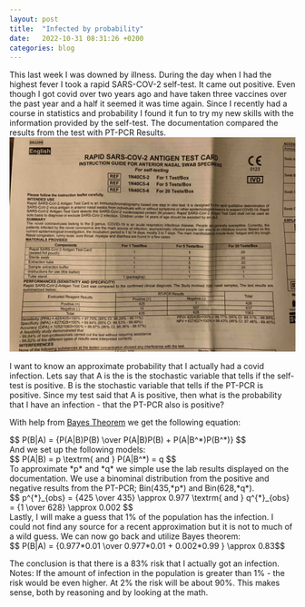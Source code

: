 ```yaml
---
layout: post
title:  "Infected by probability"
date:   2022-10-31 08:31:26 +0200
categories: blog
---
```

<script src="https://polyfill.io/v3/polyfill.min.js?features=es6"></script>
<script id="MathJax-script" async src="https://cdn.jsdelivr.net/npm/mathjax@3/es5/tex-mml-chtml.js"></script>

This last week I was downed by illness. During the day when I had the highest fever I took a rapid SARS-COV-2 self-test. It came out positive. Even though I got covid over two years ago and have taken three vaccines over the past year and a half it seemed it was time again. Since I recently had a course in statistics and probability I found it fun to try my new skills with the information provided by the self-test. The documentation compared the results from the test with PT-PCR Results.
![Covid self-test](/assets/img/221031-covid.jpg)

I want to know an approximate probability that I actually had a covid infection. Lets say that A is the is the stochastic variable that tells if the self-test is positive. B is the stochastic variable that tells if the PT-PCR is positive. Since my test said that A is positive, then what is the probability that I have an infection - that the PT-PCR also is positive?

With help from [Bayes Theorem] we get the following equation:
<div>
$$ P(B|A) = {P(A|B)P(B) \over P(A|B)P(B) + P(A|B^*)P(B^*)} $$
</div>
And we set up the following models:
<div>
$$ P(A|B) = p \textrm{ and } P(A|B^*) = q $$
</div>
To approximate *p* and *q* we simple use the lab results displayed on the documentation. We use a binominal distribution from the positive and negative results from the PT-PCR; Bin(435,*p*) and Bin(628,*q*). 
<div>
$$ p^{*}_{obs} = {425 \over 435} \approx 0.977
\textrm{  and  } 
q^{*}_{obs} = {1 \over 628} \approx 0.002 $$
</div>
Lastly, I will make a guess that 1% of the population has the infection. I could not find any source for a recent approximation but it is not to much of a wild guess. We can now go back and utilize Bayes theorem:

<div>
$$ P(B|A) = {0.977*0.01 \over 0.977*0.01  + 0.002*0.99 } \approx 0.83$$
</div>

The conclusion is that there is a 83% risk that I actually got an infection. 
Notes: If the amount of infection in the population is greater than 1% - the risk would be even higher. At 2% the risk will be about 90%. This makes sense, both by reasoning and by looking at the math.

[Bayes Theorem]: https://www.investopedia.com/terms/b/bayes-theorem.asp